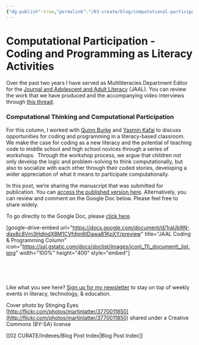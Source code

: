 ```yaml
---
{"dg-publish":true,"permalink":"/03-create/blog/computational-participation-coding-and-programming-as-literacy-activities/","title":"Computational Participation: Coding and Programming as Literacy Activities","tags":["coding","jaal","programming"]}
---
```


# Computational Participation - Coding and Programming as Literacy Activities

Over the past two years I have served as Multiliteracies Department Editor for the [Journal and Adolescent and Adult Literacy](http://www.reading.org/general/publications/journals/jaal.aspx) (JAAL). You can review the work that we have produced and the accompanying video interviews through [this thread](http://wiobyrne.com/tag/jaal/).

### Computational Thinking and Computational Participation

For this column, I worked with [Quinn Burke](http://teachered.cofc.edu/faculty-staff-listing/burke-quinn.php) and [Yasmin Kafai](http://scholar.gse.upenn.edu/kafai) to discuss opportunities for coding and programming in a literacy-based classroom. We make the case for coding as a new literacy and the potential of teaching code to middle school and high school novices through a series of workshops.  Through the workshop process, we argue that children not only develop the logic and problem-solving to think computationally, but also to socialize with each other through their coded stories, developing a wider appreciation of what it means to participate computationally.

In this post, we’re sharing the manuscript that was submitted for publication. You can [access the published version here](https://www.academia.edu/20080137/Computational_Participation_Understanding_Coding_as_an_Extension_of_Literacy_Instruction). Alternatively, you can review and comment on the Google Doc below. Please feel free to share widely.

To go directly to the Google Doc, please [click here](https://docs.google.com/document/d/1raUb9N-dqx8c8Vm3HdlndX8M1CVfdjm6tDawa81KpXY/edit).

\[google-drive-embed url="https://docs.google.com/document/d/1raUb9N-dqx8c8Vm3HdlndX8M1CVfdjm6tDawa81KpXY/preview" title="JAAL Coding & Programming Column" icon="https://ssl.gstatic.com/docs/doclist/images/icon\_11\_document\_list.png" width="100%" height="400" style="embed"\]

 

 

Like what you see here? [Sign up for my newsletter](http://wiobyrne.com/tldr/) to stay on top of weekly events in literacy, technology, & education.

Cover photo by Stinging Eyes [http://flickr.com/photos/martinlatter/3770011850](http://flickr.com/photos/martinlatter/3770011850) shared under a Creative Commons (BY-SA) license

[[02 CURATE/Indexes/Blog Post Index\|Blog Post Index]]